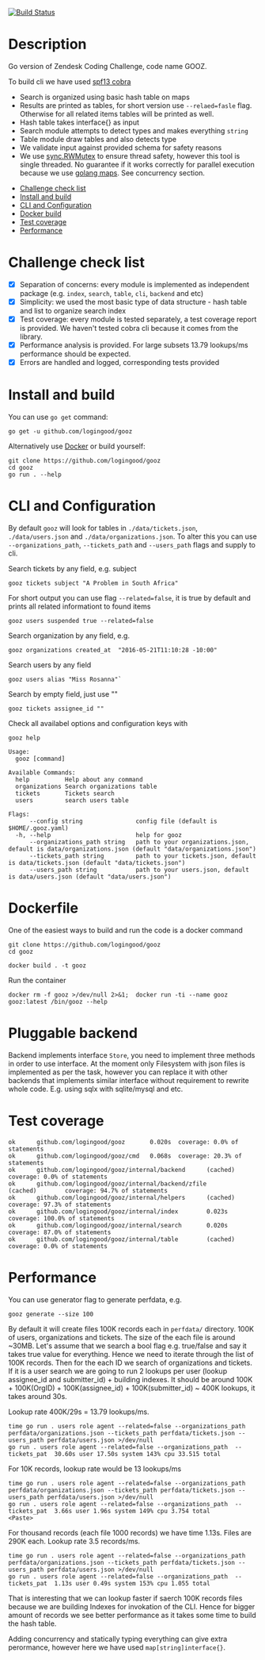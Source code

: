 [![Build Status](https://travis-ci.com/logingood/gooz.svg?branch=master)](https://travis-ci.com/logingood/gooz)

# Description

Go version of Zendesk Coding Challenge, code name GOOZ.

To build cli we have used [spf13 cobra](https://github.com/spf13/cobra)

* Search is organized using basic hash table on maps
* Results are printed as tables, for short version use `--relaed=fasle` flag. Otherwise for all related items tables will be printed as well.
* Hash table takes interface{} as input
* Search module attempts to detect types and makes everything `string`
* Table module draw tables and also detects type
* We validate input against provided schema for safety reasons
* We use [sync.RWMutex](https://golang.org/pkg/sync/#RWMutex) to ensure thread
  safety, however this tool is single threaded. No guarantee if it works
  correctly for parallel execution because we use [golang
  maps](https://blog.golang.org/go-maps-in-action). See concurrency section.

- [Challenge check list](https://github.com/logingood/gooz#challenge-check-list)
- [Install and build](https://github.com/logingood/gooz#install-and-build)
- [CLI and Configuration](https://github.com/logingood/gooz#cli-and-configuration)
- [Docker build](https://github.com/logingood/gooz#dockerfile)
- [Test coverage](https://github.com/logingood/gooz#test-coverage)
- [Performance](https://github.com/logingood/gooz#performance)

# Challenge check list

- [x] Separation of concerns: every module is implemented as independent package (e.g. `index`, `search`, `table`, `cli`, `backend` and etc)
- [x] Simplicity: we used the most basic type of data structure - hash table and list to organize search index
- [x] Test coverage: every module is tested separately, a test coverage report is provided. We haven't tested cobra cli because it comes from the library.
- [x] Performance analysis is provided. For large subsets 13.79 lookups/ms performance should be expected.
- [x] Errors are handled and logged, corresponding tests provided

# Install and build

You can use `go get` command:

```
go get -u github.com/logingood/gooz
```

Alternatively use [Docker](https://github.com/logingood/gooz#dockerfile) or build yourself:
```
git clone https://github.com/logingood/gooz
cd gooz
go run . --help
```

# CLI and Configuration

By default `gooz` will look for tables in `./data/tickets.json`, `./data/users.json` and `./data/organizations.json`.
To alter this you can use `--organizations_path`, `--tickets_path` and `--users_path` flags and supply to cli.

Search tickets by any field, e.g. subject

```
gooz tickets subject "A Problem in South Africa"
```

For short output you can use flag `--related=false`, it is true by default and prints all related informationt to found items
```
gooz users suspended true --related=false
```

Search organization by any field, e.g.

```
gooz organizations created_at  "2016-05-21T11:10:28 -10:00"
```

Search users by any field
```
gooz users alias "Miss Rosanna"`
```

Search by empty field, just use ""

```
gooz tickets assignee_id ""
```

Check all availabel options and configuration keys with

```
gooz help
```

```
Usage:
  gooz [command]

Available Commands:
  help          Help about any command
  organizations Search organizations table
  tickets       Tickets search
  users         search users table

Flags:
      --config string               config file (default is $HOME/.gooz.yaml)
  -h, --help                        help for gooz
      --organizations_path string   path to your organizations.json, default is data/organizations.json (default "data/organizations.json")
      --tickets_path string         path to your tickets.json, default is data/tickets.json (default "data/tickets.json")
      --users_path string           path to your users.json, default is data/users.json (default "data/users.json")
```

# Dockerfile

One of the easiest ways to build and run the code is a docker command

```
git clone https://github.com/logingood/gooz
cd gooz

docker build . -t gooz
```

Run the container
```
docker rm -f gooz >/dev/null 2>&1;  docker run -ti --name gooz gooz:latest /bin/gooz --help
```


# Pluggable backend

Backend implements interface `Store`, you need to implement three methods in order to use interface.
At the moment only Filesystem with json files is implemented as per the task, however you can replace it
with other backends that implements similar interface without requirement to rewrite whole code.
E.g. using sqlx with sqlite/mysql and etc.

# Test coverage

```
ok      github.com/logingood/gooz       0.020s  coverage: 0.0% of statements
ok      github.com/logingood/gooz/cmd   0.068s  coverage: 20.3% of statements
ok      github.com/logingood/gooz/internal/backend      (cached)        coverage: 0.0% of statements
ok      github.com/logingood/gooz/internal/backend/zfile        (cached)        coverage: 94.7% of statements
ok      github.com/logingood/gooz/internal/helpers      (cached)        coverage: 97.3% of statements
ok      github.com/logingood/gooz/internal/index        0.023s  coverage: 100.0% of statements
ok      github.com/logingood/gooz/internal/search       0.020s  coverage: 87.0% of statements
ok      github.com/logingood/gooz/internal/table        (cached)        coverage: 0.0% of statements
```

# Performance

You can use generator flag to generate perfdata, e.g.
```
gooz generate --size 100
```

By default it will create files 100K records each in `perfdata/` directory. 100K of users, organizations and tickets. The size of the each file is around ~30MB.
Let's assume that we search a bool flag e.g. true/false and say it takes true value for everything. Hence we need to iterate through the list of 100K records. Then for the each ID we search of organizations and tickets. If it is a user search we are going to run 2 lookups per user (lookup assignee_id and submitter_id) + building indexes. It should be around 100K + 100K(OrgID) + 100K(assignee_id) + 100K(submitter_id) ~ 400K lookups, it takes around 30s.

Lookup rate  400K/29s = 13.79 lookups/ms.

```
time go run . users role agent --related=false --organizations_path perfdata/organizations.json --tickets_path perfdata/tickets.json --users_path perfdata/users.json >/dev/null
go run . users role agent --related=false --organizations_path  --tickets_pat  30.60s user 17.50s system 143% cpu 33.515 total

```

For 10K records, lookup rate would be 13 lookups/ms

```
time go run . users role agent --related=false --organizations_path perfdata/organizations.json --tickets_path perfdata/tickets.json --users_path perfdata/users.json >/dev/null
go run . users role agent --related=false --organizations_path  --tickets_pat  3.66s user 1.96s system 149% cpu 3.754 total
<Paste>
```

For thousand records (each file 1000 records) we have time 1.13s. Files are 290K each. Lookup rate 3.5 records/ms.

```
time go run . users role agent --related=false --organizations_path perfdata/organizations.json --tickets_path perfdata/tickets.json --users_path perfdata/users.json >/dev/null
go run . users role agent --related=false --organizations_path  --tickets_pat  1.13s user 0.49s system 153% cpu 1.055 total
```

That is interesting that we can lookup faster if saerch 100K records files because we are building Indexes for invokation of the CLI. Hence for bigger amount of records we see better performance as it takes some time to build
the hash table.

Adding concurrency and statically typing everything can give extra perormance, however here we have used `map[string]interface{}`.
